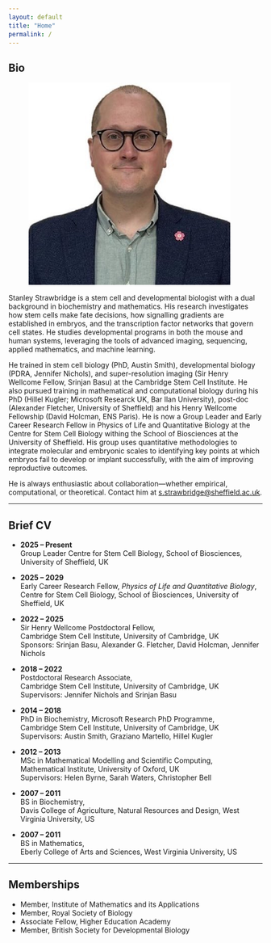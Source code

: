 ```yaml
---
layout: default
title: "Home"
permalink: /
---
```


## Bio

<figure> <img src="/assets/images/people/stanley_strawbridge.jpg" class="people-photo" /> </figure>

Stanley Strawbridge is a stem cell and developmental biologist with a dual background in biochemistry and mathematics.
His research investigates how stem cells make fate decisions, how signalling gradients are established in embryos, and the transcription factor networks that govern cell states.
He studies developmental programs in both the mouse and human systems, leveraging the tools of advanced imaging, sequencing, applied mathematics, and machine learning.

He trained in stem cell biology (PhD, Austin Smith), developmental biology (PDRA, Jennifer Nichols), and super-resolution imaging (Sir Henry Wellcome Fellow, Srinjan Basu) at the Cambridge Stem Cell Institute.
He also pursued training in mathematical and computational biology during his PhD (Hillel Kugler; Microsoft Researck UK, Bar Ilan University), post-doc (Alexander Fletcher, University of Sheffield) and his Henry Wellcome Fellowship (David Holcman, ENS Paris).
He is now a Group Leader and Early Career Research Fellow in Physics of Life and Quantitative Biology at the Centre for Stem Cell Biology withing the School of Biosciences at the University of Sheffield.
His group uses quantitative methodologies to integrate molecular and embryonic scales to identifying key points at which embryos fail to develop or implant successfully, with the aim of improving reproductive outcomes.

He is always enthusiastic about collaboration—whether empirical, computational, or theoretical.
Contact him at s.strawbridge@sheffield.ac.uk.

---

## Brief CV

- **2025 – Present**  
  Group Leader
  Centre for Stem Cell Biology, School of Biosciences, University of Sheffield, UK

- **2025 – 2029**  
  Early Career Research Fellow, *Physics of Life and Quantitative Biology*,  
  Centre for Stem Cell Biology, School of Biosciences, University of Sheffield, UK
  
- **2022 – 2025**  
  Sir Henry Wellcome Postdoctoral Fellow,  
  Cambridge Stem Cell Institute, University of Cambridge, UK  
  Sponsors: Srinjan Basu, Alexander G. Fletcher, David Holcman, Jennifer Nichols

- **2018 – 2022**  
  Postdoctoral Research Associate,  
  Cambridge Stem Cell Institute, University of Cambridge, UK  
  Supervisors: Jennifer Nichols and Srinjan Basu

- **2014 – 2018**  
  PhD in Biochemistry, Microsoft Research PhD Programme,  
  Cambridge Stem Cell Institute, University of Cambridge, UK  
  Supervisors: Austin Smith, Graziano Martello, Hillel Kugler

- **2012 – 2013**  
  MSc in Mathematical Modelling and Scientific Computing,  
  Mathematical Institute, University of Oxford, UK  
  Supervisors: Helen Byrne, Sarah Waters, Christopher Bell

- **2007 – 2011**  
  BS in Biochemistry,  
  Davis College of Agriculture, Natural Resources and Design, West Virginia University, US

- **2007 – 2011**  
  BS in Mathematics,  
  Eberly College of Arts and Sciences, West Virginia University, US

---

## Memberships

- Member, Institute of Mathematics and its Applications
- Member, Royal Society of Biology
- Associate Fellow, Higher Education Academy
- Member, British Society for Developmental Biology
